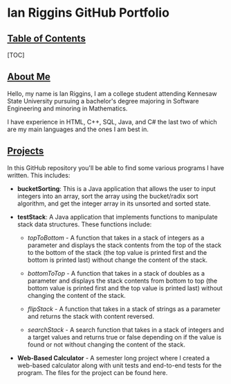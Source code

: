 # **Ian Riggins GitHub Portfolio**

## <u>Table of Contents</u>

[TOC]



## <u>About Me</u>

Hello, my name is Ian Riggins, I am a college student attending Kennesaw State University pursuing a bachelor's degree majoring in Software Engineering and minoring in Mathematics.

I have experience in HTML, C++, SQL, Java, and C# the last two of which are my main languages and the ones I am best in. 

## <u>Projects</u>

In this GitHub repository you'll be able to find some various programs I have written. This includes:

- **bucketSorting**: This is a Java application that allows the user to input integers into an array, sort the array using the bucket/radix sort algorithm, and get the integer array in its unsorted and sorted state.

- **testStack**: A Java application that implements functions to manipulate stack data structures. These functions include: 

  - *topToBottom* - A function that takes in a stack of integers as a parameter and displays the stack contents from the top of the stack to the bottom of the stack (the top value is printed first and the bottom is printed last) without change the content of the stack.

  - *bottomToTop* - A function that takes in a stack of doubles as a parameter and displays the stack contents from bottom to top (the bottom value is printed first and the top value is printed last) without changing the content of the stack.

  - *flipStack* - A function that takes in a stack of strings as a parameter and returns the stack with content reversed.

  - *searchStack* - A search function that takes in a stack of integers and a target values and returns true or false depending on if the value is found or not without changing the content of the stack.
  
- **Web-Based Calculator** - A semester long project where I created a web-based calculator along with unit tests and end-to-end tests for the program. The files for the project can be found here.

  [here.]: https://github.com/Riggs275/Ian-Riggins-SWE-3643-Project

  

  
